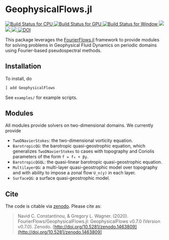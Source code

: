 # GeophysicalFlows.jl

<p align="left">
    <a href="https://travis-ci.com/FourierFlows/GeophysicalFlows.jl">
        <img alt="Build Status for CPU" src="https://img.shields.io/travis/com/FourierFlows/GeophysicalFlows.jl/master?label=CPU&logo=travis&logoColor=white&style=flat-square">
    </a>
    <a href="https://gitlab.com/JuliaGPU/GeophysicalFlows-jl/commits/master">
      <img alt="Build Status for GPU" src="https://img.shields.io/gitlab/pipeline/JuliaGPU/GeophysicalFlows-jl/master?label=GPU&logo=gitlab&logoColor=white&style=flat-square">
    </a>
    <a href="https://ci.appveyor.com/project/navidcy/geophysicalflows-jl">
        <img alt="Build Status for Window" src="https://img.shields.io/appveyor/ci/navidcy/geophysicalflows-jl/master?label=Window&logo=appveyor&logoColor=white&style=flat-square">
    </a>
    <a href="https://fourierflows.github.io/GeophysicalFlowsDocumentation/stable/">
        <img src="https://img.shields.io/badge/docs-stable-blue.svg">
    </a>
    <a href="https://fourierflows.github.io/GeophysicalFlowsDocumentation/dev/">
        <img src="https://img.shields.io/badge/docs-dev-blue.svg">
    </a>
    <!-- removes coveralls since it does not report GPU coverage via gitlab/JuliaGPU
    <a href='https://coveralls.io/github/FourierFlows/GeophysicalFlows.jl?branch=master'><img src='https://coveralls.io/repos/github/FourierFlows/GeophysicalFlows.jl/badge.svg?branch=master' alt='Coverage Status' />
    </a>
    -->
    <a href="https://codecov.io/gh/FourierFlows/GeophysicalFlows.jl">
        <img src="https://codecov.io/gh/FourierFlows/GeophysicalFlows.jl/branch/master/graph/badge.svg" />
    </a>
    <a href="https://doi.org/10.5281/zenodo.1463809">
        <img src="https://zenodo.org/badge/DOI/10.5281/zenodo.1463809.svg" alt="DOI">
    </a>

</p>

This package leverages the [FourierFlows.jl] framework to provide modules for solving problems in
Geophysical Fluid Dynamics on periodic domains using Fourier-based pseudospectral methods.

## Installation

To install, do
```julia
] add GeophysicalFlows
```

See `examples/` for example scripts.

## Modules

All modules provide solvers on two-dimensional domains. We currently provide

* `TwoDNavierStokes`: the two-dimensional vorticity equation.
* `BarotropicQG`: the barotropic quasi-geostrophic equation, which generalizes `TwoDNavierStokes` to cases with topography and Coriolis parameters of the form `f = f₀ + βy`.
* `BarotropicQGQL`: the quasi-linear barotropic quasi-geostrophic equation.
* `MultilayerQG`: a multi-layer quasi-geostrophic model over topography and with ability to impose a zonal flow `U_n(y)` in each layer.
* `SurfaceQG`: a surface quasi-geostrophic model.



## Cite

The code is citable via [zenodo](https://zenodo.org). Please cite as:

> Navid C. Constantinou, & Gregory L. Wagner. (2020). FourierFlows/GeophysicalFlows.jl: GeophysicalFlows v0.7.0  (Version v0.7.0). Zenodo.  [http://doi.org/10.5281/zenodo.1463809](http://doi.org/10.5281/zenodo.1463809)


[FourierFlows.jl]: https://github.com/FourierFlows/FourierFlows.jl
